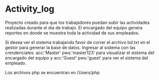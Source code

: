 # Activity_log
Proyecto creado para que los trabajadores puedan subir las actividades realizadas durante el dia de trabajo. El encargado del equipo genera reportes en donde se muestra toda la actividad de sus empleados.

Si desea ver el sistema trabajando favor de correr el archivo bd.txt en el gestor para generar la base de datos. Ingresar al sistema con las crendenciales: acc:'Master' pws:'master123' para visualizar el sistema del encargado del equipo y acc:'Guest' pws:'guest' para ver el sistema del empleado. 

Los archivos php se encuentran en /Users/php
